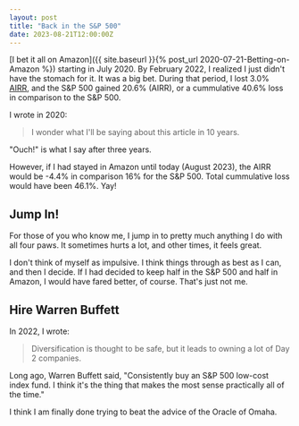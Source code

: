 ```yaml
---
layout: post
title: "Back in the S&P 500"
date: 2023-08-21T12:00:00Z
---
```

[I bet it all on Amazon]({{ site.baseurl }}{% post_url 2020-07-21-Betting-on-Amazon %})
starting in July 2020. By February 2022, I realized I just didn't have
the stomach for it. It was a big bet. During that period, I lost 3.0%
[AIRR](https://www.bivio.com/site-help/bp/Investment_Performance_Report_Help),
and the S&P 500 gained 20.6% (AIRR), or a cummulative 40.6% loss in
comparison to the S&P 500.

I wrote in 2020:
> I wonder what I'll be saying about this article in 10 years.

"Ouch!" is what I say after three years.

However, if I had stayed in Amazon until today (August 2023), the AIRR
would be -4.4% in comparison 16% for the S&P 500. Total cummulative
loss would have been 46.1%. Yay!

## Jump In!

For those of you who know me, I jump in to pretty much anything I do
with all four paws. It sometimes hurts a lot, and other times, it
feels great.

I don't think of myself as impulsive. I think things through as best
as I can, and then I decide. If I had decided to keep half in the S&P
500 and half in Amazon, I would have fared better, of course. That's
just not me.

## Hire Warren Buffett

In 2022, I wrote:
> Diversification is thought to be safe, but it leads to owning a lot of
> Day 2 companies.

Long ago, Warren Buffett said, "Consistently buy an S&P 500 low-cost
index fund. I think it's the thing that makes the most sense
practically all of the time."

I think I am finally done trying to beat the advice of the Oracle of
Omaha.
